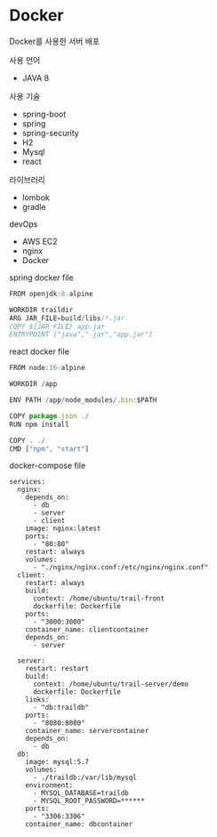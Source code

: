 # Docker
Docker를 사용한 서버 배포 



사용 언어
- JAVA 8


사용 기술
- spring-boot
- spring
- spring-security
- H2
- Mysql
- react


라이브러리
- lombok
- gradle


devOps
- AWS EC2
- nginx
- Docker


spring docker file 
```java 
FROM openjdk:8-alpine

WORKDIR traildir
ARG JAR_FILE=build/libs/*.jar
COPY ${JAR_FILE} app.jar
ENTRYPOINT ["java","-jar","app.jar"]
```

react docker file 
```javascript
FROM node:16-alpine

WORKDIR /app

ENV PATH /app/node_modules/.bin:$PATH

COPY package.json ./
RUN npm install

COPY . ./
CMD ["npm", "start"]
```

docker-compose file
```docker 
services:
  nginx:
    depends_on:
      - db
      - server
      - client
    image: nginx:latest
    ports:
      - "80:80"
    restart: always
    volumes:
      - "./nginx/nginx.conf:/etc/nginx/nginx.conf"
  client:
    restart: always
    build:
      context: /home/ubuntu/trail-front
      dockerfile: Dockerfile
    ports:
      - "3000:3000" 
    container_name: clientcontainer
    depends_on:
      - server

  server:
    restart: restart
    build:
      context: /home/ubuntu/trail-server/demo
      dockerfile: Dockerfile
    links:
      - "db:traildb"
    ports:
      - "8080:8080" 
    container_name: servercontainer
    depends_on:
      - db
  db:
    image: mysql:5.7
    volumes:
      - ./traildb:/var/lib/mysql
    environment:
      - MYSQL_DATABASE=traildb
      - MYSQL_ROOT_PASSWORD=******
    ports:
      - "3306:3306"
    container_name: dbcontainer
```



